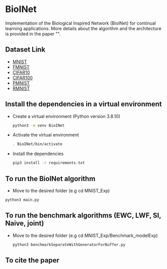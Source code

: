 # BioINet
Implementation of the Biological Inspired Network (BioINet) for continual learning applications. More details about the algorithm and the architecture is provided in the paper "".

## Dataset Link

- [MNIST]()
- [FMNIST]()
- [CIFAR10]()
- [CIFAR100]()
- [PMNIST]()
- [RMNIST]()

## Install the dependencies in a virtual environment

- Create a virtual environment (Python version 3.8.10) 
  
  ```bash
  python3 -m venv BioINet
  ```

- Activate the virtual environment
  ```bash
  . BioINet/bin/activate
  
- Install the dependencies

  ```bash
  pip3 install -r requirements.txt
  ```
 
## To run the BioINet algorithm

- Move to the desired folder (e.g cd MNIST_Exp)

```bash
python3 main.py
```

## To run the benchmark algorithms (EWC, LWF, SI, Naive, joint)

- Move to the desired folder (e.g cd MNIST_Exp/Benchmark_modelExp)

  ```bash
  python3 benchmarkSeparateWithGeneratorForBuffer.py
  ```
  
## To cite the paper
  ```bash
  ```
